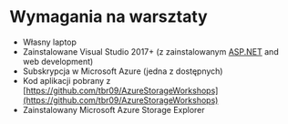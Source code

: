 # Wymagania na warsztaty

* Własny laptop
* Zainstalowane Visual Studio 2017+ \(z zainstalowanym [ASP.NET](https://l.facebook.com/l.php?u=https%3A%2F%2FASP.NET%2F%3Ffbclid%3DIwAR01HOKcAEUHuJkhMZmRSnEGtpiQ_u4Oa5kudLC8JzBkY6HPc4sdxwKfswI&h=AT2bkr26m6xfmeb9TgOokOHwbalAT55X5q0g2gXyabJ7S0GNQ71FXS3gkM0X0xSymSJwGof5Y1LJsnH5wU9swBgXrOxZIUyUkDDyQIz00K2aVF2RqvZIOySImtjfr1618rtldg) and web development\)
* Subskrypcja w Microsoft Azure \(jedna z dostępnych\)
* Kod aplikacji pobrany z [https://github.com/tbr09/AzureStorageWorkshops](https://github.com/tbr09/AzureStorageWorkshops)
* Zainstalowany Microsoft Azure Storage Explorer

